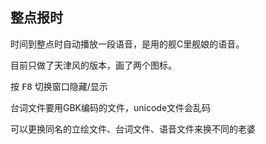 ## 整点报时

时间到整点时自动播放一段语音，是用的舰C里舰娘的语音。

目前只做了天津风的版本，画了两个图标。

按 <kbd>F8</kbd> 切换窗口隐藏/显示

台词文件要用GBK编码的文件，unicode文件会乱码

可以更换同名的立绘文件、台词文件、语音文件来换不同的老婆
